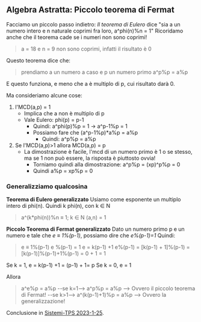 ## Algebra Astratta: Piccolo teorema di Fermat
Facciamo un piccolo passo indietro:
*Il teorema di Eulero* dice "sia a un numero intero e n naturale coprimi fra loro, a^phi(n)%n = 1"
Ricoridamo anche che il teorema cade se i numeri non sono coprimi!
>a = 18 e n = 9 non sono coprimi, infatti il risultato è 0

Questo teorema dice che:
>prendiamo a un numero a caso e p un numero primo
>a^p%p = a%p

E questo funziona, e meno che a è multiplo di p, cui risultato darà 0.

Ma consideriamo alcune cose:
1. l'MCD(a,p) = 1
	- Implica che a non è multiplo di p
	- Vale Eulero: phi(p) = p-1
		- Quindi: a^phi(p)%p = 1 -> a^p-1%p = 1
		- Possiamo fare che (a^p-1%p)\*a%p = a%p
			- Quindi: a^p%p = a%p
2. Se l'MCD(a,p)>1 allora MCD(a,p) = p
	- La dimostrazione è facile, l'mcd di un numero primo è 1 o se stesso, ma se 1 non può essere, la risposta è piuttosto ovvia!
		- Torniamo quindi alla dimostrazione:
		  a^p%p = (xp)^p%p = 0
		- Quindi a%p = xp%p = 0

### Generalizziamo qualcosina
**Teorema di Eulero generalizzato**
Usiamo come esponente un multiplo intero di phi(n). Quindi k phi(n), con k ∈ N
>a^(k\*phi(n))%n ≡ 1;
>k ∈ N
>(a,n) = 1

**Piccolo Teorema di Fermat generalizzato**
Dato un numero primo p e un numero e tale che *e ≡ 1%(p-1)*, possiamo dire che *e%(p-1)=1*
Quindi:
>e ≡ 1%(p-1)
>e %(p-1) = 1
>e = k(p-1) +1
>e%(p-1) = [k(p-1) + 1]%(p-1) = [k(p-1)]%(p-1)+1%(p-1) = 0 + 1 = 1

Se k = 1, e = k(p-1) +1 = (p-1) + 1= p
Se k = 0, e = 1

Allora
>a^e%p = a%p 
>--se k=1--> a^p%p = a%p --> Ovvero il piccolo teorema di Fermat!
>--se k>1--> a^(k(p-1)+1)%p = a%p --> Ovvero la generalizzazione!

Conclusione in [Sistemi-TPS 2023-1-25](Sistemi-TPS%202023-1-25.md).